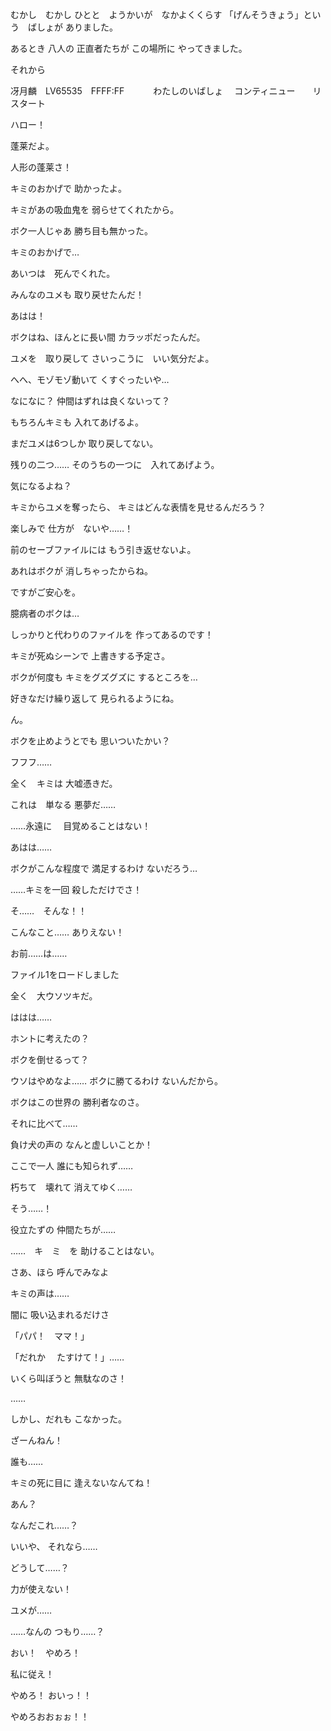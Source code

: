むかし　むかし
ひとと　ようかいが　なかよくくらす
「げんそうきょう」という　ばしょが
ありました。

あるとき 八人の
正直者たちが
この場所に
やってきました。

それから



冴月麟　LV65535　FFFF:FF
　　　わたしのいばしょ
　コンティニュー　　リスタート


ハロー！

蓬莱だよ。

人形の蓬莱さ！

キミのおかげで
助かったよ。

キミがあの吸血鬼を
弱らせてくれたから。

ボク一人じゃあ
勝ち目も無かった。

キミのおかげで…

あいつは　死んでくれた。

みんなのユメも
取り戻せたんだ！


あはは！

ボクはね、ほんとに長い間
カラッポだったんだ。

ユメを　取り戻して
さいっこうに　いい気分だよ。

へへ、モゾモゾ動いて
くすぐったいや…

なになに？
仲間はずれは良くないって？

もちろんキミも
入れてあげるよ。

まだユメは6つしか
取り戻してない。

残りの二つ……
そのうちの一つに　入れてあげよう。

気になるよね？

キミからユメを奪ったら、
キミはどんな表情を見せるんだろう？

楽しみで
仕方が　ないや……！


前のセーブファイルには
もう引き返せないよ。

あれはボクが
消しちゃったからね。

ですがご安心を。

臆病者のボクは…

しっかりと代わりのファイルを
作ってあるのです！

キミが死ぬシーンで
上書きする予定さ。

ボクが何度も
キミをグズグズに
するところを…

好きなだけ繰り返して
見られるようにね。


ん。

ボクを止めようとでも
思いついたかい？

フフフ……

全く　キミは
大嘘憑きだ。


これは　単なる
悪夢だ……

……永遠に
　目覚めることはない！


あはは……

ボクがこんな程度で
満足するわけ
ないだろう…

……キミを一回
殺しただけでさ！


そ……　そんな！！

こんなこと……
ありえない！

お前……は……

ファイル1をロードしました

全く　大ウソツキだ。

ははは……

ホントに考えたの？

ボクを倒せるって？

ウソはやめなよ……
ボクに勝てるわけ
ないんだから。

ボクはこの世界の
勝利者なのさ。

それに比べて……

負け犬の声の
なんと虚しいことか！

ここで一人
誰にも知られず……

朽ちて　壊れて
消えてゆく……

そう……！

役立たずの
仲間たちが……

……　キ　ミ　を
助けることはない。

さあ、ほら
呼んでみなよ

キミの声は……

闇に
吸い込まれるだけさ

「パパ！　ママ！」

「だれか
　たすけて！」……

いくら叫ぼうと
無駄なのさ！


……

しかし、だれも
こなかった。

ざーんねん！

誰も……

キミの死に目に
逢えないなんてね！


あん？

なんだこれ……？

いいや、
それなら……

どうして……？

力が使えない！

ユメが……

……なんの
つもり……？

おい！　やめろ！

私に従え！

やめろ！
おいっ！！

やめろおおぉぉ！！





